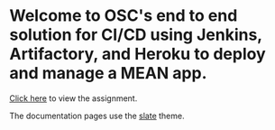# Welcome to OSC's end to end solution for CI/CD using Jenkins, Artifactory, and Heroku to deploy and manage a MEAN app.

[Click here](https://order-of-the-stacky-castle.github.io/tts-full-pipeline/project_description) to view the assignment.

The documentation pages use the [slate](https://github.com/pages-themes/slate) theme.